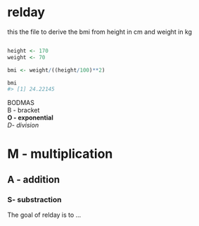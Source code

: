 
<!-- README.md is generated from README.Rmd. Please edit that file -->

# relday

this the file to derive the bmi from height in cm and weight in kg

``` r

height <- 170
weight <- 70

bmi <- weight/((height/100)**2)

bmi
#> [1] 24.22145
```

BODMAS <br/> B - bracket <br> **O - exponential** <br> *D- division*
<br>

# M - multiplication <br>

## A - addition <br>

### S- substraction <br>

<!-- badges: start -->
<!-- badges: end -->

The goal of relday is to …

